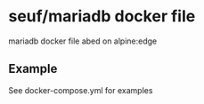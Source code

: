 # seuf/mariadb docker file

mariadb docker file abed on alpine:edge

## Example

See docker-compose.yml for examples

